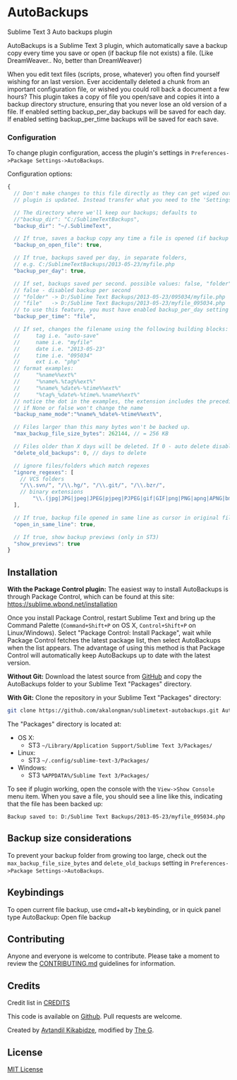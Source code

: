 AutoBackups
======================

Sublime Text 3 Auto backups plugin

AutoBackups is a Sublime Text 3 plugin, which automatically save a backup copy every time you save or open (if backup file not exists) a file. (Like DreamWeaver.. No, better than DreamWeaver)

When you edit text files (scripts, prose, whatever) you often find yourself wishing for an last version. Ever accidentally deleted a chunk from an important configuration file, or wished you could roll back a document a few hours? This plugin takes a copy of file you open/save and copies it into a backup directory structure, ensuring that you never lose an old version of a file. If enabled setting backup_per_day backups will be saved for each day. If enabled setting backup_per_time backups will be saved for each save.

### Configuration

To change plugin configuration, access the plugin's settings in `Preferences->Package Settings->AutoBackups`.

Configuration options:
```js
{
  // Don't make changes to this file directly as they can get wiped out when the
  // plugin is updated. Instead transfer what you need to the 'Settings - User' file.

  // The directory where we'll keep our backups; defaults to
  //"backup_dir": "C:/SublimeTextBackups",
  "backup_dir": "~/.SublimeText",

  // If true, saves a backup copy any time a file is opened (if backup file not exists)
  "backup_on_open_file": true,

  // If true, backups saved per day, in separate folders,
  // e.g. C:/SublimeTextBackups/2013-05-23/myfile.php
  "backup_per_day": true,

  // If set, backups saved per second. possible values: false, "folder" or "file"
  // false - disabled backup per second
  // "folder" -> D:/Sublime Text Backups/2013-05-23/095034/myfile.php
  // "file"   -> D:/Sublime Text Backups/2013-05-23/myfile_095034.php
  // to use this feature, you must have enabled backup_per_day setting
  "backup_per_time": "file",

  // If set, changes the filename using the following building blocks:
  //     tag i.e. "auto-save"
  //     name i.e. "myfile"
  //     date i.e. "2013-05-23"
  //     time i.e. "095034"
  //     ext i.e. "php"
  // format examples:
  //     "%name%%ext%"
  //     "%name%.%tag%%ext%"
  //     "%name%_%date%-%time%%ext%"
  //     "%tag%_%date%-%time%.%name%%ext%"
  // notice the dot in the examples, the extension includes the preceding dot
  // if None or false won't change the name
  "backup_name_mode":"%name%_%date%-%time%%ext%",

  // Files larger than this many bytes won't be backed up.
  "max_backup_file_size_bytes": 262144, // = 256 KB

  // Files older than X days will be deleted. If 0 - auto delete disabled
  "delete_old_backups": 0, // days to delete

  // ignore files/folders which match regexes
  "ignore_regexes": [
    // VCS folders
    "/\\.svn/", "/\\.hg/", "/\\.git/", "/\\.bzr/",
    // binary extensions
        "\\.(jpg|JPG|jpeg|JPEG|pjpeg|PJPEG|gif|GIF|png|PNG|apng|APNG|bmp|BMP|mp3|MP3|mid|MID|wav|WAV|au|AU|mp4|MP4|3gp|3GP|avi|AVI|wmv|WMV|mpeg|MPEG|mpg|MPG|mkv|MKV|swf|SWF|flv|FLV|zip|ZIP|rar|RAR|tar|TAR|tgz|TGZ|gz|GZ|bz2?|BZ2?|pdf|PDF|docx?|DOCX?|xlsx?|XLSX?|pptx?|PPTX?|rtf|RTF|psd|PSD|cdr|CDR|fla|FLA|exe|EXE)$"
  ],

  // If true, backup file opened in same line as cursor in original file
  "open_in_same_line": true,

  // If true, show backup previews (only in ST3)
  "show_previews": true
}
```


## Installation

**With the Package Control plugin:** The easiest way to install AutoBackups is through Package Control, which can be found at this site: https://sublime.wbond.net/installation

Once you install Package Control, restart Sublime Text and bring up the Command Palette (`Command+Shift+P` on OS X, `Control+Shift+P` on Linux/Windows). Select "Package Control: Install Package", wait while Package Control fetches the latest package list, then select AutoBackups when the list appears. The advantage of using this method is that Package Control will automatically keep AutoBackups up to date with the latest version.

**Without Git:** Download the latest source from [GitHub](https://github.com/akalongman/sublimetext-autobackups) and copy the AutoBackups folder to your Sublime Text "Packages" directory.

**With Git:** Clone the repository in your Sublime Text "Packages" directory:

```bash
git clone https://github.com/akalongman/sublimetext-autobackups.git AutoBackups
```

The "Packages" directory is located at:

 - OS X:
   - ST3 `~/Library/Application Support/Sublime Text 3/Packages/`
 - Linux:
   - ST3 `~/.config/sublime-text-3/Packages/`
 - Windows:
   - ST3 `%APPDATA%/Sublime Text 3/Packages/`

To see if plugin working, open the console with the `View->Show Console` menu item. When you save a file, you should see a line like this, indicating that the file has been backed up:

```
Backup saved to: D:/Sublime Text Backups/2013-05-23/myfile_095034.php
```

## Backup size considerations

To prevent your backup folder from growing too large, check out the `max_backup_file_size_bytes` and `delete_old_backups` setting in `Preferences->Package Settings->AutoBackups`.

## Keybindings

To open current file backup, use cmd+alt+b keybinding, or in quick panel type AutoBackup: Open file backup


## Contributing

Anyone and everyone is welcome to contribute. Please take a moment to review the [CONTRIBUTING.md](CONTRIBUTING.md) guidelines for information.


## Credits

Credit list in [CREDITS](CREDITS)

This code is available on [Github][0]. Pull requests are welcome.

Created by [Avtandil Kikabidze][2], modified by [The G][3].


## License

[MIT License](LICENSE)


 [0]: https://github.com/akalongman/sublimetext-autobackups
 [1]: https://packagecontrol.io/installation
 [2]: mailto:akalongman@gmail.com
 [3]: mailto:the.ge@pm.me
